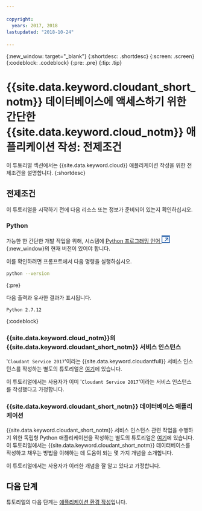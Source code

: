 ```yaml
---

copyright:
  years: 2017, 2018
lastupdated: "2018-10-24"

---
```


{:new_window: target="_blank"}
{:shortdesc: .shortdesc}
{:screen: .screen}
{:codeblock: .codeblock}
{:pre: .pre}
{:tip: .tip}

<!-- Acrolinx: 2017-05-10 -->

# {{site.data.keyword.cloudant_short_notm}} 데이터베이스에 액세스하기 위한 간단한 {{site.data.keyword.cloud_notm}} 애플리케이션 작성: 전제조건

이 튜토리얼 섹션에서는 {{site.data.keyword.cloud}} 애플리케이션 작성을 위한 전제조건을 설명합니다.
{:shortdesc}

## 전제조건

이 튜토리얼을 시작하기 전에 다음 리소스 또는 정보가 준비되어 있는지 확인하십시오.

### Python

가능한 한 간단한 개발 작업을 위해, 시스템에 [Python 프로그래밍 언어 ![외부 링크 아이콘](../images/launch-glyph.svg "외부 링크 아이콘")](https://www.python.org/){:new_window}의
현재 버전이 있어야 합니다.

이를 확인하려면 프롬프트에서 다음 명령을 실행하십시오.

```sh
python --version
```
{:pre}

다음 출력과 유사한 결과가 표시됩니다.

```
Python 2.7.12
```
{:codeblock}

<div id="csi"></div>

### {{site.data.keyword.cloud_notm}}의 {{site.data.keyword.cloudant_short_notm}} 서비스 인스턴스

'`Cloudant Service 2017`'이라는 {{site.data.keyword.cloudantfull}} 서비스 인스턴스를 작성하는
별도의 튜토리얼은 [여기](create_service.html)에 있습니다.

이 튜토리얼에서는 사용자가 이미 '`Cloudant Service 2017`'이라는 서비스 인스턴스를 작성했다고 가정합니다.

### {{site.data.keyword.cloudant_short_notm}} 데이터베이스 애플리케이션

{{site.data.keyword.cloudant_short_notm}} 서비스 인스턴스 관련 작업을 수행하기 위한 독립형 Python 애플리케이션을 작성하는
별도의 튜토리얼은 [여기](create_database.html)에 있습니다.
이 튜토리얼에서는 {{site.data.keyword.cloudant_short_notm}} 데이터베이스를
작성하고 채우는 방법을 이해하는 데 도움이 되는 몇 가지 개념을 소개합니다.

이 튜토리얼에서는 사용자가 이러한 개념을 잘 알고 있다고 가정합니다.

## 다음 단계

튜토리얼의 다음 단계는 [애플리케이션 환경 작성](create_bmxapp_appenv.html)입니다.

